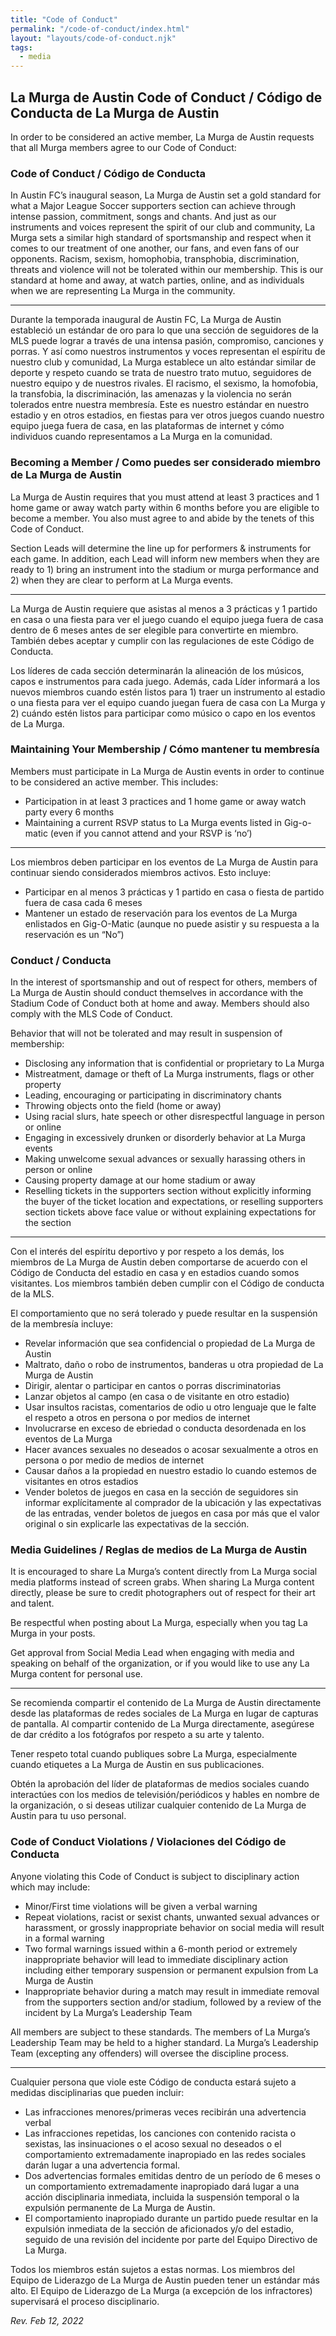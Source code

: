 ```yaml
---
title: "Code of Conduct"
permalink: "/code-of-conduct/index.html"
layout: "layouts/code-of-conduct.njk"
tags:
  - media
---
```


## La Murga de Austin Code of Conduct / Código de Conducta de La Murga de Austin

In order to be considered an active member, La Murga de Austin requests that all Murga members agree to our Code of Conduct:

### Code of Conduct / Código de Conducta
In Austin FC’s inaugural season, La Murga de Austin set a gold standard for what a Major League Soccer supporters section can achieve through intense passion, commitment, songs and chants. And just as our instruments and voices represent the spirit of our club and community, La Murga sets a similar high standard of sportsmanship and respect when it comes to our treatment of one another, our fans, and even fans of our opponents. Racism, sexism, homophobia, transphobia, discrimination, threats and violence will not be tolerated within our membership. This is our standard at home and away, at watch parties, online, and as individuals when we are representing La Murga in the community.

---

Durante la temporada inaugural de Austin FC, La Murga de Austin estableció un estándar de oro para lo que una sección de seguidores de la MLS puede lograr a través de una intensa pasión, compromiso, canciones y porras. Y así como nuestros instrumentos y voces representan el espíritu de nuestro club y comunidad, La Murga establece un alto estándar similar de deporte y respeto cuando se trata de nuestro trato mutuo, seguidores de nuestro equipo y de nuestros rivales. El racismo, el sexismo, la homofobia, la transfobia, la discriminación, las amenazas y la violencia no serán tolerados entre nuestra membresía. Este es nuestro estándar en nuestro estadio y en otros estadios, en fiestas para ver otros juegos cuando nuestro equipo juega fuera de casa, en las plataformas de internet y cómo individuos cuando representamos a La Murga en la comunidad.

### Becoming a Member / Como puedes ser considerado miembro de La Murga de Austin
La Murga de Austin requires that you must attend at least 3 practices and 1 home game or away watch party within 6 months before you are eligible to become a member. You also must agree to and abide by the tenets of this Code of Conduct.

Section Leads will determine the line up for performers & instruments for each game. In addition, each Lead will inform new members when they are ready to 1) bring an instrument into the stadium or murga performance and 2) when they are clear to perform at La Murga events.

---

La Murga de Austin requiere que asistas al menos a 3 prácticas y 1 partido en casa o una fiesta para ver el juego cuando el equipo juega fuera de casa dentro de 6 meses antes de ser elegible para convertirte en miembro. También debes aceptar y cumplir con las regulaciones de este Código de Conducta.

Los líderes de cada sección determinarán la alineación de los músicos, capos e instrumentos para cada juego. Además, cada Líder informará a los nuevos miembros cuando estén listos para 1) traer un instrumento al estadio o una fiesta para ver el equipo cuando juegan fuera de casa con La Murga y 2) cuándo estén listos para participar como músico o capo en los eventos de La Murga.

### Maintaining Your Membership / Cómo mantener tu membresía
Members must participate in La Murga de Austin events in order to continue to be considered an active member. This includes:
- Participation in at least 3 practices and 1 home game or away watch party every 6 months
- Maintaining a current RSVP status to La Murga events listed in Gig-o-matic (even if you cannot attend and your RSVP is ‘no’)

---

Los miembros deben participar en los eventos de La Murga de Austin para continuar siendo considerados miembros activos. Esto incluye:

- Participar en al menos 3 prácticas y 1 partido en casa o fiesta de partido fuera de casa cada 6 meses
- Mantener un estado de reservación para los eventos de La Murga enlistados en Gig-O-Matic (aunque no puede asistir y su respuesta a la reservación es  un “No”)

### Conduct / Conducta
In the interest of sportsmanship and out of respect for others, members of La Murga de Austin should conduct themselves in accordance with the Stadium Code of Conduct both at home and away. Members should also comply with the MLS Code of Conduct.

Behavior that will not be tolerated and may result in suspension of membership:
- Disclosing any information that is confidential or proprietary to La Murga
- Mistreatment, damage or theft of La Murga instruments, flags or other property
- Leading, encouraging or participating in discriminatory chants
- Throwing objects onto the field (home or away)
- Using racial slurs, hate speech or other disrespectful language in person or online
- Engaging in excessively drunken or disorderly behavior at La Murga events
- Making unwelcome sexual advances or sexually harassing others in person or online
- Causing property damage at our home stadium or away
- Reselling tickets in the supporters section without explicitly informing the buyer of the ticket location and expectations, or reselling supporters section tickets above face value or without explaining expectations for the section

---

Con el interés del espíritu deportivo y por respeto a los demás, los miembros de La Murga de Austin deben comportarse de acuerdo con el Código de Conducta del estadio en casa y en estadios cuando somos visitantes. Los miembros también deben cumplir con el Código de conducta de la MLS.

El comportamiento que no será tolerado y puede resultar en la suspensión de la membresía incluye:

- Revelar información que sea confidencial o propiedad de La Murga de Austin
- Maltrato, daño o robo de instrumentos, banderas u otra propiedad de La Murga de Austin
- Dirigir, alentar o participar en cantos o porras discriminatorias
- Lanzar objetos al campo (en casa o de visitante en otro estadio)
- Usar insultos racistas, comentarios de odio u otro lenguaje que le falte el respeto a otros en persona o por medios de internet 
- Involucrarse en exceso de ebriedad o conducta desordenada en los eventos de La Murga
- Hacer avances sexuales no deseados o acosar sexualmente a otros en persona o por medio de medios de internet
- Causar daños a la propiedad en nuestro estadio lo cuando estemos de visitantes en otros estadios
- Vender boletos de juegos en casa en la sección de seguidores sin informar explícitamente al comprador de la ubicación y las expectativas de las entradas, vender boletos de juegos en casa por más que el valor original o sin explicarle las expectativas de la sección.

### Media Guidelines / Reglas de medios de La Murga de Austin
It is encouraged to share La Murga’s content directly from La Murga social media platforms instead of screen grabs. When sharing La Murga content directly, please be sure to credit photographers out of respect for their art and talent.

Be respectful when posting about La Murga, especially when you tag La Murga in your posts.

Get approval from Social Media Lead when engaging with media and speaking on behalf of the organization, or if you would like to use any La Murga content for personal use.

---

Se recomienda compartir el contenido de La Murga de Austin directamente desde las plataformas de redes sociales de La Murga en lugar de capturas de pantalla. Al compartir contenido de La Murga directamente, asegúrese de dar crédito a los fotógrafos por respeto a su arte y talento.

Tener respeto total cuando publiques sobre La Murga, especialmente cuando etiquetes a La Murga de Austin en sus publicaciones.

Obtén la aprobación del líder de plataformas de medios sociales cuando interactúes con los medios de televisión/periódicos y hables en nombre de la organización, o si deseas utilizar cualquier contenido de La Murga de Austin para tu uso personal.

### Code of Conduct Violations / Violaciones del Código de Conducta
Anyone violating this Code of Conduct is subject to disciplinary action which may include:

- Minor/First time violations will be given a verbal warning
- Repeat violations, racist or sexist chants, unwanted sexual advances or harassment, or grossly inappropriate behavior on social media will result in a formal warning
- Two formal warnings issued within a 6-month period or extremely inappropriate behavior will lead to immediate disciplinary action including either temporary suspension or permanent expulsion from La Murga de Austin
- Inappropriate behavior during a match may result in immediate removal from the supporters section and/or stadium, followed by a review of the incident by La Murga’s Leadership Team

All members are subject to these standards. The members of La Murga’s Leadership Team may be held to a higher standard. La Murga’s Leadership Team (excepting any offenders) will oversee the discipline process.

---

Cualquier persona que viole este Código de conducta estará sujeto a medidas disciplinarias que pueden incluir:

- Las infracciones menores/primeras veces recibirán una advertencia verbal
- Las infracciones repetidas, los canciones con contenido racista o sexistas, las insinuaciones o el acoso sexual no deseados o el comportamiento extremadamente inapropiado en las redes sociales darán lugar a una advertencia formal.
- Dos advertencias formales emitidas dentro de un período de 6 meses o un comportamiento extremadamente inapropiado dará lugar a una acción disciplinaria inmediata, incluida la suspensión temporal o la expulsión permanente de La Murga de Austin.
- El comportamiento inapropiado durante un partido puede resultar en la expulsión inmediata de la sección de aficionados y/o del estadio, seguido de una revisión del incidente por parte del Equipo Directivo de La Murga.

Todos los miembros están sujetos a estas normas. Los miembros del Equipo de Liderazgo de La Murga de Austin pueden tener un estándar más alto. El Equipo de Liderazgo de La Murga (a excepción de los infractores) supervisará el proceso disciplinario.

*Rev. Feb 12, 2022*
